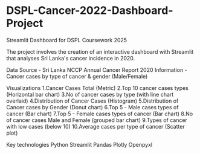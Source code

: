 # DSPL-Cancer-2022-Dashboard-Project
Streamlit Dashboard for DSPL Coursework 2025

The project involves the creation of an interactive dashboard with Streamlit that analyses Sri Lanka's cancer incidence in 2020. 

Data
Source - Sri Lanka NCCP Annual Cancer Report 2020
Information - Cancer cases by type of cancer & gender (Male/Female) 


Visualizations 
1.Cancer Cases Total (Metric) 
2.Top 10 cancer cases types (Horizontal bar chart) 
3.No of cancer cases by type (with line chart overlaid) 
4.Distribution of Cancer Cases (Histogram) 
5.Distribution of Cancer cases by Gender (Donut chart) 
6.Top 5 - Male cases types of cancer (Bar chart) 
7.Top 5 - Female cases types of cancer (Bar chart) 
8.No of cancer cases Male and Female (grouped bar chart) 
9.Types of cancer with low cases (below 10) 
10.Average cases per type of cancer (Scatter plot) 


Key technologies 
Python 
Streamlit 
Pandas 
Plotly 
Openpyxl
